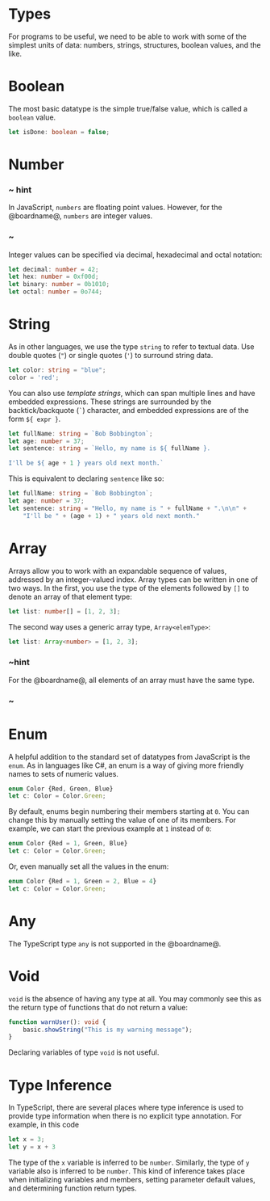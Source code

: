 # Types

For programs to be useful, we need to be able to work with some of the simplest units of data: 
numbers, strings, structures, boolean values, and the like.

# Boolean

The most basic datatype is the simple true/false value, which is called a `boolean` value.

```ts
let isDone: boolean = false;
```

# Number

### ~ hint 
In JavaScript, `numbers` are floating point values.
However, for the @boardname@, `numbers` are integer values.
### ~

Integer values can be specified via decimal, hexadecimal and octal notation:

```ts
let decimal: number = 42;
let hex: number = 0xf00d;
let binary: number = 0b1010;
let octal: number = 0o744;
```

# String

As in other languages, we use the type `string` to refer to textual data.
Use double quotes (`"`) or single quotes (`'`) to surround string data.

```ts
let color: string = "blue";
color = 'red';
```

You can also use *template strings*, which can span multiple lines and have embedded expressions.
These strings are surrounded by the backtick/backquote (`` ` ``) character, and embedded expressions are of the form `${ expr }`.

```ts
let fullName: string = `Bob Bobbington`;
let age: number = 37;
let sentence: string = `Hello, my name is ${ fullName }.

I'll be ${ age + 1 } years old next month.`
```

This is equivalent to declaring `sentence` like so:

```ts
let fullName: string = `Bob Bobbington`;
let age: number = 37;
let sentence: string = "Hello, my name is " + fullName + ".\n\n" +
    "I'll be " + (age + 1) + " years old next month."
```

# Array

Arrays allow you to work with an expandable sequence of values, addressed by an integer-valued index.
Array types can be written in one of two ways.
In the first, you use the type of the elements followed by `[]` to denote an array of that element type:

```ts
let list: number[] = [1, 2, 3];
```

The second way uses a generic array type, `Array<elemType>`:

```ts
let list: Array<number> = [1, 2, 3];
```

### ~hint
For the @boardname@, all elements of an array must have the same type.
### ~


# Enum

A helpful addition to the standard set of datatypes from JavaScript is the `enum`.
As in languages like C#, an enum is a way of giving more friendly names to sets of numeric values.

```ts
enum Color {Red, Green, Blue}
let c: Color = Color.Green;
```

By default, enums begin numbering their members starting at `0`.
You can change this by manually setting the value of one of its members.
For example, we can start the previous example at `1` instead of `0`:

```ts
enum Color {Red = 1, Green, Blue}
let c: Color = Color.Green;
```

Or, even manually set all the values in the enum:

```ts
enum Color {Red = 1, Green = 2, Blue = 4}
let c: Color = Color.Green;
```

# Any

The TypeScript type `any` is not supported in the @boardname@.


# Void

`void` is the absence of having any type at all.
You may commonly see this as the return type of functions that do not return a value:

```ts
function warnUser(): void {
    basic.showString("This is my warning message");
}
```

Declaring variables of type `void` is not useful.

# Type Inference

In TypeScript, there are several places where type inference is used to provide type information when there is
no explicit type annotation. For example, in this code

```ts
let x = 3;
let y = x + 3
```

The type of the `x` variable is inferred to be `number`. Similarly, the type of `y` variable also is inferred to be `number`.
This kind of inference takes place when initializing variables and members, 
setting parameter default values, and determining function return types.
